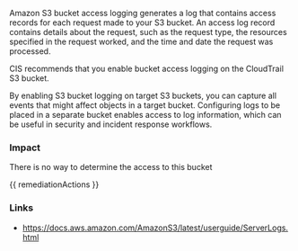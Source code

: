 
Amazon S3 bucket access logging generates a log that contains access records for each request made to your S3 bucket. An access log record contains details about the request, such as the request type, the resources specified in the request worked, and the time and date the request was processed.

CIS recommends that you enable bucket access logging on the CloudTrail S3 bucket.

By enabling S3 bucket logging on target S3 buckets, you can capture all events that might affect objects in a target bucket. Configuring logs to be placed in a separate bucket enables access to log information, which can be useful in security and incident response workflows.


### Impact
There is no way to determine the access to this bucket

<!-- DO NOT CHANGE -->
{{ remediationActions }}

### Links
- https://docs.aws.amazon.com/AmazonS3/latest/userguide/ServerLogs.html



